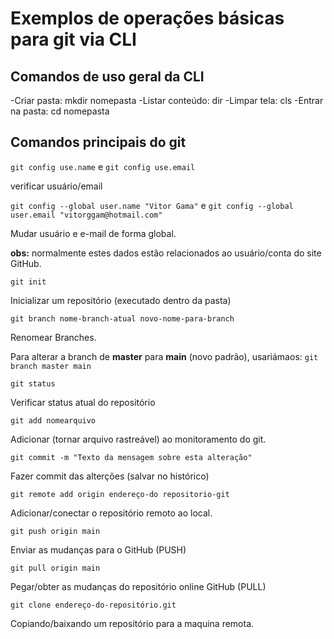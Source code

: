 # Exemplos de operações básicas para git via CLI

## Comandos de uso geral da CLI

-Criar pasta: mkdir  nomepasta
-Listar conteúdo: dir
-Limpar tela: cls
-Entrar na pasta: cd nomepasta

## Comandos principais do git

`git config use.name`  e `git config use.email` 

verificar usuário/email

`git config --global user.name "Vitor Gama"` e 
`git config --global user.email "vitorggam@hotmail.com"`

Mudar usuário e e-mail de forma global.

**obs:** normalmente estes dados estão relacionados ao 
usuário/conta do site GitHub.

`git init` 

Inicializar um repositório (executado dentro da pasta)

`git branch nome-branch-atual novo-nome-para-branch`

Renomear Branches.

Para alterar a branch de **master** para **main** (novo padrão), usariámaos: `git branch master main` 

`git status`

Verificar status atual do repositório

`git add nomearquivo` 

Adicionar (tornar arquivo rastreável) ao monitoramento do git.

`git commit -m "Texto da mensagem sobre esta alteração"`

Fazer commit das alterções (salvar no histórico)

`git remote add origin endereço-do repositorio-git`

Adicionar/conectar o repositório remoto ao local.

`git push origin main`

Enviar as mudanças para o GitHub (PUSH)

`git pull origin main`

Pegar/obter as mudanças do repositório online GitHub (PULL)

`git clone endereço-do-repositório.git`

Copiando/baixando um repositório para a maquina remota.